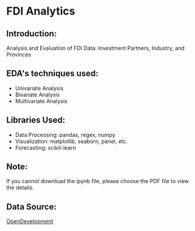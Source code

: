 # FDI Analytics
## Introduction:
Analysis and Evaluation of FDI Data: Investment Partners, Industry, and Provinces
## EDA's techniques used:
- Univariate Analysis
- Bivariate Analysis
- Multivariate Analysis
## Libraries Used:
- Data Processing: pandas, regex, numpy
- Visualization: matplotlib, seaborn, panel, etc.
- Forecasting: scikit-learn
## Note: 
If you cannot download the ipynb file, please choose the PDF file to view the details.
## Data Source:  
[OpenDevelopment](https://data.vietnam.opendevelopmentmekong.net/dataset/fdi-investment-in-vietnam-2015-2022)
  
